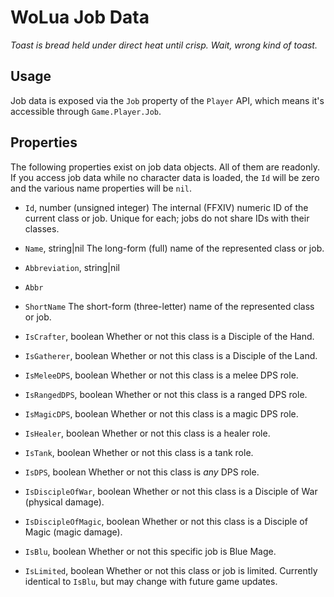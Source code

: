 # WoLua Job Data
_Toast is bread held under direct heat until crisp. Wait, wrong kind of toast._

## Usage
Job data is exposed via the `Job` property of the `Player` API, which means it's accessible through `Game.Player.Job`.

## Properties
The following properties exist on job data objects. All of them are readonly. If you access job data while no character data is loaded, the `Id` will be zero and the various name properties will be `nil`.

- `Id`, number (unsigned integer)
  The internal (FFXIV) numeric ID of the current class or job. Unique for each; jobs do not share IDs with their classes.

- `Name`, string|nil
  The long-form (full) name of the represented class or job.

- `Abbreviation`, string|nil
- `Abbr`
- `ShortName`
  The short-form (three-letter) name of the represented class or job.

- `IsCrafter`, boolean
  Whether or not this class is a Disciple of the Hand.

- `IsGatherer`, boolean
  Whether or not this class is a Disciple of the Land.

- `IsMeleeDPS`, boolean
  Whether or not this class is a melee DPS role.

- `IsRangedDPS`, boolean
  Whether or not this class is a ranged DPS role.

- `IsMagicDPS`, boolean
  Whether or not this class is a magic DPS role.

- `IsHealer`, boolean
  Whether or not this class is a healer role.

- `IsTank`, boolean
  Whether or not this class is a tank role.

- `IsDPS`, boolean
  Whether or not this class is _any_ DPS role.

- `IsDiscipleOfWar`, boolean
  Whether or not this class is a Disciple of War (physical damage).

- `IsDiscipleOfMagic`, boolean
  Whether or not this class is a Disciple of Magic (magic damage).

- `IsBlu`, boolean
  Whether or not this specific job is Blue Mage.

- `IsLimited`, boolean
  Whether or not this class or job is limited. Currently identical to `IsBlu`, but may change with future game updates.
